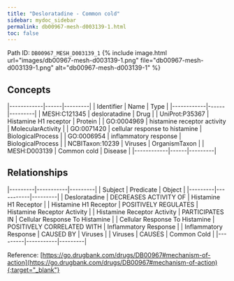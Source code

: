 ```yaml
---
title: "Desloratadine - Common cold"
sidebar: mydoc_sidebar
permalink: db00967-mesh-d003139-1.html
toc: false 
---
```



Path ID: `DB00967_MESH_D003139_1`
{% include image.html url="images/db00967-mesh-d003139-1.png" file="db00967-mesh-d003139-1.png" alt="db00967-mesh-d003139-1" %}

## Concepts

|------------|------|---------|
| Identifier | Name | Type    |
|------------|------|---------|
| MESH:C121345 | desloratadine | Drug |
| UniProt:P35367 | Histamine H1 receptor | Protein |
| GO:0004969 | histamine receptor activity | MolecularActivity |
| GO:0071420 | cellular response to histamine | BiologicalProcess |
| GO:0006954 | inflammatory response | BiologicalProcess |
| NCBITaxon:10239 | Viruses | OrganismTaxon |
| MESH:D003139 | Common cold | Disease |
|------------|------|---------|

## Relationships

|---------|-----------|---------|
| Subject | Predicate | Object  |
|---------|-----------|---------|
| Desloratadine | DECREASES ACTIVITY OF | Histamine H1 Receptor |
| Histamine H1 Receptor | POSITIVELY REGULATES | Histamine Receptor Activity |
| Histamine Receptor Activity | PARTICIPATES IN | Cellular Response To Histamine |
| Cellular Response To Histamine | POSITIVELY CORRELATED WITH | Inflammatory Response |
| Inflammatory Response | CAUSED BY | Viruses |
| Viruses | CAUSES | Common Cold |
|---------|-----------|---------|

Reference: [https://go.drugbank.com/drugs/DB00967#mechanism-of-action](https://go.drugbank.com/drugs/DB00967#mechanism-of-action){:target="_blank"}
